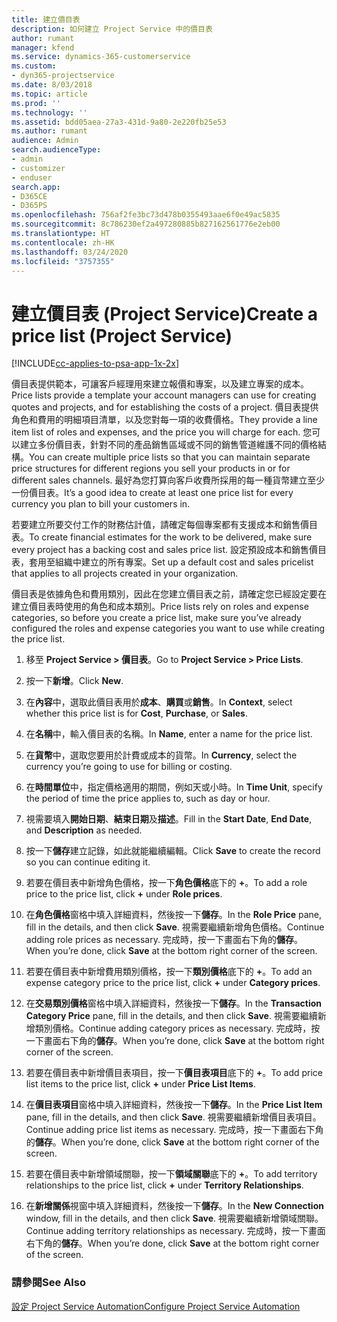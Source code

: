```yaml
---
title: 建立價目表
description: 如何建立 Project Service 中的價目表
author: rumant
manager: kfend
ms.service: dynamics-365-customerservice
ms.custom:
- dyn365-projectservice
ms.date: 8/03/2018
ms.topic: article
ms.prod: ''
ms.technology: ''
ms.assetid: bdd05aea-27a3-431d-9a80-2e220fb25e53
ms.author: rumant
audience: Admin
search.audienceType:
- admin
- customizer
- enduser
search.app:
- D365CE
- D365PS
ms.openlocfilehash: 756af2fe3bc73d478b0355493aae6f0e49ac5835
ms.sourcegitcommit: 8c786230ef2a497280885b827162561776e2eb00
ms.translationtype: HT
ms.contentlocale: zh-HK
ms.lasthandoff: 03/24/2020
ms.locfileid: "3757355"
---
```

# <a name="create-a-price-list-project-service"></a><span data-ttu-id="08a82-103">建立價目表 (Project Service)</span><span class="sxs-lookup"><span data-stu-id="08a82-103">Create a price list (Project Service)</span></span>

[!INCLUDE[cc-applies-to-psa-app-1x-2x](../includes/cc-applies-to-psa-app-1x-2x.md)]

<span data-ttu-id="08a82-104">價目表提供範本，可讓客戶經理用來建立報價和專案，以及建立專案的成本。</span><span class="sxs-lookup"><span data-stu-id="08a82-104">Price lists provide a template your account managers can use for creating quotes and projects, and for establishing the costs of a project.</span></span> <span data-ttu-id="08a82-105">價目表提供角色和費用的明細項目清單，以及您對每一項的收費價格。</span><span class="sxs-lookup"><span data-stu-id="08a82-105">They provide a line item list of roles and expenses, and the price you will charge for each.</span></span> <span data-ttu-id="08a82-106">您可以建立多份價目表，針對不同的產品銷售區域或不同的銷售管道維護不同的價格結構。</span><span class="sxs-lookup"><span data-stu-id="08a82-106">You can create multiple price lists so that you can maintain separate price structures for different regions you sell your products in or for different sales channels.</span></span> <span data-ttu-id="08a82-107">最好為您打算向客戶收費所採用的每一種貨幣建立至少一份價目表。</span><span class="sxs-lookup"><span data-stu-id="08a82-107">It’s a good idea to create at least one price list for every currency you plan to bill your customers in.</span></span>  
  
<span data-ttu-id="08a82-108">若要建立所要交付工作的財務估計值，請確定每個專案都有支援成本和銷售價目表。</span><span class="sxs-lookup"><span data-stu-id="08a82-108">To create financial estimates for the work to be delivered, make sure every project has a backing cost and sales price list.</span></span> <span data-ttu-id="08a82-109">設定預設成本和銷售價目表，套用至組織中建立的所有專案。</span><span class="sxs-lookup"><span data-stu-id="08a82-109">Set up a default cost and sales pricelist that applies to all projects created in your organization.</span></span>  
  
<span data-ttu-id="08a82-110">價目表是依據角色和費用類別，因此在您建立價目表之前，請確定您已經設定要在建立價目表時使用的角色和成本類別。</span><span class="sxs-lookup"><span data-stu-id="08a82-110">Price lists rely on roles and expense categories, so before you create a price list, make sure you’ve already configured the roles and expense categories you want to use while creating the price list.</span></span>  
  
1.  <span data-ttu-id="08a82-111">移至 **Project Service > 價目表**。</span><span class="sxs-lookup"><span data-stu-id="08a82-111">Go to **Project Service > Price Lists**.</span></span>  
  
2.  <span data-ttu-id="08a82-112">按一下**新增**。</span><span class="sxs-lookup"><span data-stu-id="08a82-112">Click **New**.</span></span>  
  
3.  <span data-ttu-id="08a82-113">在**內容**中，選取此價目表用於**成本**、**購買**或**銷售**。</span><span class="sxs-lookup"><span data-stu-id="08a82-113">In **Context**, select whether this price list is for **Cost**, **Purchase**, or **Sales**.</span></span>  
  
4.  <span data-ttu-id="08a82-114">在**名稱**中，輸入價目表的名稱。</span><span class="sxs-lookup"><span data-stu-id="08a82-114">In **Name**, enter a name for the price list.</span></span>  
  
5.  <span data-ttu-id="08a82-115">在**貨幣**中，選取您要用於計費或成本的貨幣。</span><span class="sxs-lookup"><span data-stu-id="08a82-115">In **Currency**, select the currency you’re going to use for billing or costing.</span></span>  
  
6.  <span data-ttu-id="08a82-116">在**時間單位**中，指定價格適用的期間，例如天或小時。</span><span class="sxs-lookup"><span data-stu-id="08a82-116">In **Time Unit**, specify the period of time the price applies to, such as day or hour.</span></span>  
  
7.  <span data-ttu-id="08a82-117">視需要填入**開始日期**、**結束日期**及**描述**。</span><span class="sxs-lookup"><span data-stu-id="08a82-117">Fill in the **Start Date**, **End Date**, and **Description** as needed.</span></span>  
  
8.  <span data-ttu-id="08a82-118">按一下**儲存**建立記錄，如此就能繼續編輯。</span><span class="sxs-lookup"><span data-stu-id="08a82-118">Click **Save** to create the record so you can continue editing it.</span></span>  
  
9. <span data-ttu-id="08a82-119">若要在價目表中新增角色價格，按一下**角色價格**底下的 **+**。</span><span class="sxs-lookup"><span data-stu-id="08a82-119">To add a role price to the price list, click **+** under **Role prices**.</span></span>  
  
10. <span data-ttu-id="08a82-120">在**角色價格**窗格中填入詳細資料，然後按一下**儲存**。</span><span class="sxs-lookup"><span data-stu-id="08a82-120">In the **Role Price** pane, fill in the details, and then click **Save**.</span></span> <span data-ttu-id="08a82-121">視需要繼續新增角色價格。</span><span class="sxs-lookup"><span data-stu-id="08a82-121">Continue adding role prices as necessary.</span></span> <span data-ttu-id="08a82-122">完成時，按一下畫面右下角的**儲存**。</span><span class="sxs-lookup"><span data-stu-id="08a82-122">When you’re done, click **Save** at the bottom right corner of the screen.</span></span>  
  
11. <span data-ttu-id="08a82-123">若要在價目表中新增費用類別價格，按一下**類別價格**底下的 **+**。</span><span class="sxs-lookup"><span data-stu-id="08a82-123">To add an expense category price to the price list, click **+** under **Category prices**.</span></span>  
  
12. <span data-ttu-id="08a82-124">在**交易類別價格**窗格中填入詳細資料，然後按一下**儲存**。</span><span class="sxs-lookup"><span data-stu-id="08a82-124">In the **Transaction Category Price** pane, fill in the details, and then click **Save**.</span></span> <span data-ttu-id="08a82-125">視需要繼續新增類別價格。</span><span class="sxs-lookup"><span data-stu-id="08a82-125">Continue adding category prices as necessary.</span></span> <span data-ttu-id="08a82-126">完成時，按一下畫面右下角的**儲存**。</span><span class="sxs-lookup"><span data-stu-id="08a82-126">When you’re done, click **Save** at the bottom right corner of the screen.</span></span>  
  
13. <span data-ttu-id="08a82-127">若要在價目表中新增價目表項目，按一下**價目表項目**底下的 **+**。</span><span class="sxs-lookup"><span data-stu-id="08a82-127">To add price list items to the price list, click **+** under **Price List Items**.</span></span>  
  
14. <span data-ttu-id="08a82-128">在**價目表項目**窗格中填入詳細資料，然後按一下**儲存**。</span><span class="sxs-lookup"><span data-stu-id="08a82-128">In the **Price List Item** pane, fill in the details, and then click **Save**.</span></span> <span data-ttu-id="08a82-129">視需要繼續新增價目表項目。</span><span class="sxs-lookup"><span data-stu-id="08a82-129">Continue adding price list items as necessary.</span></span> <span data-ttu-id="08a82-130">完成時，按一下畫面右下角的**儲存**。</span><span class="sxs-lookup"><span data-stu-id="08a82-130">When you’re done, click **Save** at the bottom right corner of the screen.</span></span>  
  
15. <span data-ttu-id="08a82-131">若要在價目表中新增領域關聯，按一下**領域關聯**底下的 **+**。</span><span class="sxs-lookup"><span data-stu-id="08a82-131">To add territory relationships to the price list, click **+** under **Territory Relationships**.</span></span>  
  
16. <span data-ttu-id="08a82-132">在**新增關係**視窗中填入詳細資料，然後按一下**儲存**。</span><span class="sxs-lookup"><span data-stu-id="08a82-132">In the **New Connection** window, fill in the details, and then click **Save**.</span></span> <span data-ttu-id="08a82-133">視需要繼續新增領域關聯。</span><span class="sxs-lookup"><span data-stu-id="08a82-133">Continue adding territory relationships as necessary.</span></span> <span data-ttu-id="08a82-134">完成時，按一下畫面右下角的**儲存**。</span><span class="sxs-lookup"><span data-stu-id="08a82-134">When you’re done, click **Save** at the bottom right corner of the screen.</span></span>  
  
### <a name="see-also"></a><span data-ttu-id="08a82-135">請參閱</span><span class="sxs-lookup"><span data-stu-id="08a82-135">See Also</span></span>  
 [<span data-ttu-id="08a82-136">設定 Project Service Automation</span><span class="sxs-lookup"><span data-stu-id="08a82-136">Configure Project Service Automation</span></span>](../project-service/configure.md)
